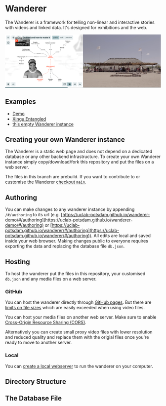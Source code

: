 # Wanderer

The Wanderer is a framework for telling non-linear and interactive stories with videos and linked data. It's designed for exhibitions and the web. 

![Screenshot of the Xingu Entangled Wanderer](wanderer.png)

## Examples

- [Demo](https://uclab-potsdam.github.io/wanderer-demo)
- [Xingu Entangled](https://uclab-potsdam.github.io/xingu-entangled)
- [this empty Wanderer instance](https://uclab-potsdam.github.io/wanderer)

## Creating your own Wanderer instance

The Wanderer is a static web page and does not depend on a dedicated database or any other backend infrastructure. To create your own Wanderer instance simply copy/download/fork this repository and put the files on a web server.

The files in this branch are prebuild. If you want to contribute to or customise the Wanderer [checkout `main`](https://github.com/uclab-potsdam/wanderer/tree/main).

## Authoring

You can make changes to any wanderer instance by appending `/#/authoring` to its url (e.g. [https://uclab-potsdam.github.io/wanderer-demo/#/authoring](https://uclab-potsdam.github.io/wanderer-demo/#/authoring) or [https://uclab-potsdam.github.io/wanderer/#/authoring](https://uclab-potsdam.github.io/wanderer/#/authoring)). All edits are local and saved inside your web browser. Making changes public to everyone requires exporting the data and replacing the database file `db.json`.

## Hosting

To host the wanderer put the files in this repository, your customised `db.json` and any media files on a web server.

### GitHub

You can host the wanderer directly through [GitHub pages](https://docs.github.com/en/pages/getting-started-with-github-pages/configuring-a-publishing-source-for-your-github-pages-site). But there are [limits on file sizes](https://docs.github.com/en/repositories/working-with-files/managing-large-files/about-large-files-on-github) which are easily exceeded when using video files.

You can host your media files on another web server. Make sure to enable [Cross-Origin Resource Sharing (CORS)](https://developer.mozilla.org/en-US/docs/Web/HTTP/CORS).

Alternatively you can create small proxy video files with lower resolution and reduced quality and replace them with the origial files once you're ready to move to another server.

### Local

You can [create a local webserver](https://developer.mozilla.org/en-US/docs/Learn/Common_questions/Tools_and_setup/set_up_a_local_testing_server) to run the wanderer on your computer.

## Directory Structure

## The Database File

